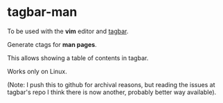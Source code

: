 # tagbar-man

To be used with the **vim** editor and [tagbar](https://github.com/majutsushi/tagbar).

Generate ctags for **man pages**.

This allows showing a table of contents in tagbar.

Works only on Linux.

(Note: I push this to github for archival reasons, but reading the issues at tagbar's repo I think there is now another, probably better way available).
